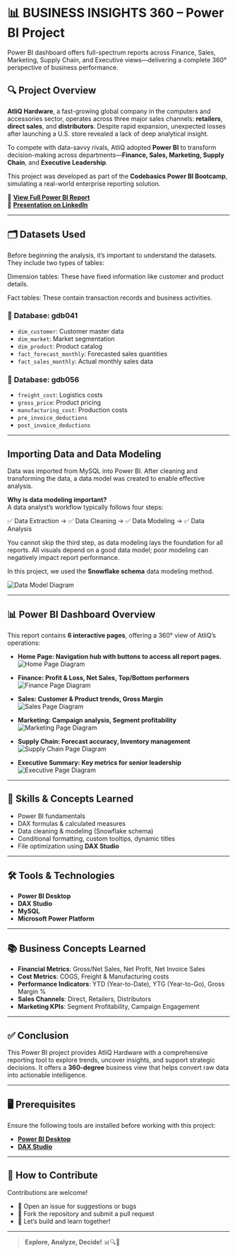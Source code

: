 # 📊 BUSINESS INSIGHTS 360 – Power BI Project
Power BI dashboard offers full-spectrum reports across Finance, Sales, Marketing, Supply Chain, and Executive views—delivering a complete 360° perspective of business performance.

## 🔍 Project Overview

**AtliQ Hardware**, a fast-growing global company in the computers and accessories sector, operates across three major sales channels: **retailers**, **direct sales**, and **distributors**. Despite rapid expansion, unexpected losses after launching a U.S. store revealed a lack of deep analytical insight.

To compete with data-savvy rivals, AtliQ adopted **Power BI** to transform decision-making across departments—**Finance, Sales, Marketing, Supply Chain**, and **Executive Leadership**.

This project was developed as part of the **Codebasics Power BI Bootcamp**, simulating a real-world enterprise reporting solution.

🔗 [**View Full Power BI Report**](https://app.powerbi.com/reportEmbed?reportId=0f1ee816-6b6c-4c5a-9ab6-1d65b638f67f&appId=9fc65aef-3cba-4ab8-b15b-106fba5191ac&autoAuth=true&ctid=c6e549b3-5f45-4032-aae9-d4244dc5b2c4)  
🎥 [**Presentation on LinkedIn**](https://www.linkedin.com/feed/update/urn:li:activity:7298590161620131840/)

---

## 🗂️ Datasets Used
Before beginning the analysis, it’s important to understand the datasets. They include two types of tables:

Dimension tables: These have fixed information like customer and product details.

Fact tables: These contain transaction records and business activities.
### 📁 **Database: gdb041**
- `dim_customer`: Customer master data  
- `dim_market`: Market segmentation  
- `dim_product`: Product catalog  
- `fact_forecast_monthly`: Forecasted sales quantities  
- `fact_sales_monthly`: Actual monthly sales data  

### 📁 **Database: gdb056**
- `freight_cost`: Logistics costs  
- `gross_price`: Product pricing  
- `manufacturing_cost`: Production costs  
- `pre_invoice_deductions`
- `post_invoice_deductions`

---

## Importing Data and Data Modeling

Data was imported from MySQL into Power BI. After cleaning and transforming the data, a data model was created to enable effective analysis.

**Why is data modeling important?**  
A data analyst’s workflow typically follows four steps:

✅ Data Extraction → ✅ Data Cleaning → ✅ Data Modeling → ✅ Data Analysis

You cannot skip the third step, as data modeling lays the foundation for all reports. All visuals depend on a good data model; poor modeling can negatively impact report performance.

In this project, we used the **Snowflake schema** data modeling method.

![Data Model Diagram](https://raw.githubusercontent.com/Ashwini1503/Business-Insights-360/refs/heads/main/Data%20Model.png)

---

## 📊 Power BI Dashboard Overview

This report contains **6 interactive pages**, offering a 360° view of AtliQ’s operations:

- **Home Page: Navigation hub with buttons to access all report pages.**
![Home Page Diagram](https://raw.githubusercontent.com/Ashwini1503/Business-Insights-360/refs/heads/main/Home%20Page.png)

- **Finance: Profit & Loss, Net Sales, Top/Bottom performers**
![Finance Page Diagram](https://raw.githubusercontent.com/Ashwini1503/Business-Insights-360/refs/heads/main/Finance%20View.png)

- **Sales: Customer & Product trends, Gross Margin**  
![Sales Page Diagram](https://raw.githubusercontent.com/Ashwini1503/Business-Insights-360/refs/heads/main/Sales%20View.png)

- **Marketing: Campaign analysis, Segment profitability**  
![Marketing Page Diagram](https://raw.githubusercontent.com/Ashwini1503/Business-Insights-360/refs/heads/main/Marketing%20View.png)

- **Supply Chain: Forecast accuracy, Inventory management**  
![Supply Chain Page Diagram](https://raw.githubusercontent.com/Ashwini1503/Business-Insights-360/refs/heads/main/Supply%20Chain%20View.png)

- **Executive Summary: Key metrics for senior leadership**  
![Executive Page Diagram](https://raw.githubusercontent.com/Ashwini1503/Business-Insights-360/refs/heads/main/Executive%20View.png)
---

## 🧠 Skills & Concepts Learned

- Power BI fundamentals  
- DAX formulas & calculated measures  
- Data cleaning & modeling (Snowflake schema)  
- Conditional formatting, custom tooltips, dynamic titles  
- File optimization using **DAX Studio**  

---

## 🛠 Tools & Technologies

- **Power BI Desktop**  
- **DAX Studio**  
- **MySQL**  
- **Microsoft Power Platform**  

---

## 📚 Business Concepts Learned

- **Financial Metrics**: Gross/Net Sales, Net Profit, Net Invoice Sales  
- **Cost Metrics**: COGS, Freight & Manufacturing costs  
- **Performance Indicators**: YTD (Year-to-Date), YTG (Year-to-Go), Gross Margin %  
- **Sales Channels**: Direct, Retailers, Distributors  
- **Marketing KPIs**: Segment Profitability, Campaign Engagement  

---

## ✅ Conclusion

This Power BI project provides AtliQ Hardware with a comprehensive reporting tool to explore trends, uncover insights, and support strategic decisions. It offers a **360-degree** business view that helps convert raw data into actionable intelligence.

---

## 🖥️ Prerequisites

Ensure the following tools are installed before working with this project:

- [**Power BI Desktop**](https://powerbi.microsoft.com/desktop/)  
- [**DAX Studio**](https://daxstudio.org/)

---

## 🤝 How to Contribute

Contributions are welcome!

- 📌 Open an issue for suggestions or bugs  
- 📌 Fork the repository and submit a pull request  
- 💬 Let’s build and learn together!

---

> **Explore, Analyze, Decide!** 📊🔍🚀
